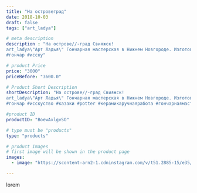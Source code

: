 ```yaml
---
title: "На островеград"
date: 2018-10-03
draft: false
tags: ["art_ladya"]

# meta description
description : "На острове//-град Свияжск! 
art_ladya\"Арт Ладья\" Гончарная мастерская в Нижнем Новгороде. Изготовление керамики и мастер//-классы по обучению. 
#гончар #исску"

# product Price
price: "3000"
priceBefore: "3600.0"

# Product Short Description
shortDescription: "На острове//-град Свияжск! 
art_ladya\"Арт Ладья\" Гончарная мастерская в Нижнем Новгороде. Изготовление керамики и мастер//-классы по обучению. 
#гончар #исскуство #казаки #potter #керамикаручнаяработа #гончарнаямастерская #керамиканазаказ #handmade #craftsman #керамика #painter #эксклюзивнаякерамика #sviyazhsk #decor #ceramicware #friends #claygoods #свияжск #earthenware #ceramic #design #beautifulpeople #magic #masterclass #ceramicart #hummels #мастерклассы #авторскаякерамика"

#product ID
productID: "BoewAxlgvSO"

# type must be "products"
type: "products"

# product Images
# first image will be shown in the product page
images:
  - image: "https://scontent-arn2-1.cdninstagram.com/v/t51.2885-15/e35/42003463_278976982737218_4617425579340360240_n.jpg?se=8&tp=1&_nc_ht=scontent-arn2-1.cdninstagram.com&_nc_cat=102&_nc_ohc=6_uj_EXtGeEAX_qnUrI&ccb=7-4&oh=d4f69a78dd5bdaea264eb9a9384491f2&oe=6085FE88&_nc_sid=86f79a&ig_cache_key=MTg4MjE1Mjg1Mzc2MjY2NzY2Mg%3D%3D.2-ccb7-4"

---
```

lorem
